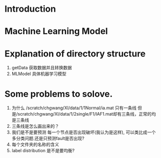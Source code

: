 # Introduction 

# Machine Learning Model

# Explanation of directory structure
1. getData 获取数据并且转换数据
2. MLModel 具体机器学习模型

# Some problems to solove.
1. 为什么 /scratch/chgwang/XI/data/1/1Normal/ia.mat 只有一条线 但是/scratch/chgwang/XI/data/1/2single/F1/IAF1.mat却有三条线，正常的均是三条线
2. 三条线是怎么画出来的？
3. 我们是不是要预测 每一个节点是否出现破坏(我认为是这样), 可以类比成一个多分类问题.还是只预测fault是否出现?
4. 每个文件夹的名称的含义
5. label distribution 是不是要均衡?